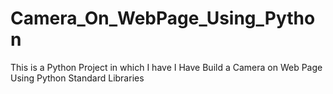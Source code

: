 # Camera_On_WebPage_Using_Python
This is a Python Project in which I have I Have Build a Camera on Web Page Using Python Standard Libraries
